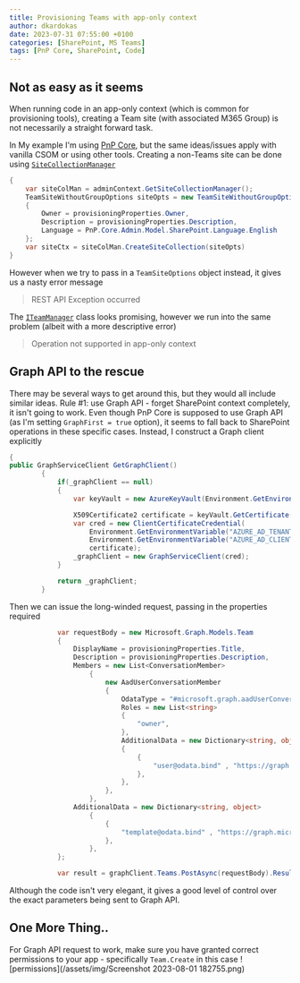 ```yaml
---
title: Provisioning Teams with app-only context
author: dkardokas
date: 2023-07-31 07:55:00 +0100
categories: [SharePoint, MS Teams]
tags: [PnP Core, SharePoint, Code]
---
```


## Not as easy as it seems

When running code in an app-only context (which is common for provisioning tools), creating a Team site (with associated M365 Group) is not necessarily a straight forward task. 

In My example I'm using [PnP Core](https://github.com/pnp/pnpcore), but the same ideas/issues apply with vanilla CSOM or using other tools.
Creating a non-Teams site can be done using [`SiteCollectionManager`](https://pnp.github.io/pnpcore/api/PnP.Core.Admin.Model.SharePoint.ISiteCollectionManager.html)
```cs
{
    var siteColMan = adminContext.GetSiteCollectionManager();
    TeamSiteWithoutGroupOptions siteOpts = new TeamSiteWithoutGroupOptions(new Uri(provisioningProperties.Url), provisioningProperties.Title)
    {
        Owner = provisioningProperties.Owner,
        Description = provisioningProperties.Description,
        Language = PnP.Core.Admin.Model.SharePoint.Language.English
    };
    var siteCtx = siteColMan.CreateSiteCollection(siteOpts)
}
```
However when we try to pass in a `TeamSiteOptions` object instead, it gives us a nasty error message 
> REST API Exception occurred

The [`ITeamManager`](https://pnp.github.io/pnpcore/api/PnP.Core.Admin.Model.Teams.ITeamManager.html) class looks promising, however we run into the same problem (albeit with a more descriptive error)

> Operation not supported in app-only context

## Graph API to the rescue

There may be several ways to get around this, but they would all include similar ideas.
Rule #1: use Graph API - forget SharePoint context completely, it isn't going to work. Even though PnP Core is supposed to use Graph API (as I'm setting `GraphFirst = true` option), it seems to fall back to SharePoint operations in these specific cases. Instead, I construct a Graph client explicitly

```cs
{
public GraphServiceClient GetGraphClient()
        {
            if(_graphClient == null)
            {
                var keyVault = new AzureKeyVault(Environment.GetEnvironmentVariable("AZURE_KEY_VAULT_URI", EnvironmentVariableTarget.Process));

                X509Certificate2 certificate = keyVault.GetCertificate(Environment.GetEnvironmentVariable("AZURE_KEY_VAULT_CERTIFICATE_NAME"));
                var cred = new ClientCertificateCredential(
                    Environment.GetEnvironmentVariable("AZURE_AD_TENANT_ID"),
                    Environment.GetEnvironmentVariable("AZURE_AD_CLIENT_ID"),                     
                    certificate);
                _graphClient = new GraphServiceClient(cred);
            }

            return _graphClient;
        }
```

Then we can issue the long-winded request, passing in the properties required

```cs
            var requestBody = new Microsoft.Graph.Models.Team
            {
                DisplayName = provisioningProperties.Title,
                Description = provisioningProperties.Description,
                Members = new List<ConversationMember>
                    {
                        new AadUserConversationMember
                        {
                            OdataType = "#microsoft.graph.aadUserConversationMember",
                            Roles = new List<string>
                            {
                                "owner",
                            },
                            AdditionalData = new Dictionary<string, object>
                            {
                                {
                                    "user@odata.bind" , "https://graph.microsoft.com/v1.0/users('OWNER-GUID-GOES-HERE')"
                                },
                            },
                        },
                    },
                AdditionalData = new Dictionary<string, object>
                    {
                        {
                            "template@odata.bind" , "https://graph.microsoft.com/v1.0/teamsTemplates('standard')"
                        },
                    },
            };

            var result = graphClient.Teams.PostAsync(requestBody).Result;
```

Although the code isn't very elegant, it gives a good level of control over the exact parameters being sent to Graph API.

## One More Thing..

For Graph API request to work, make sure you have granted correct permissions to your app - specifically `Team.Create` in this case
![permissions](/assets/img/Screenshot 2023-08-01 182755.png)